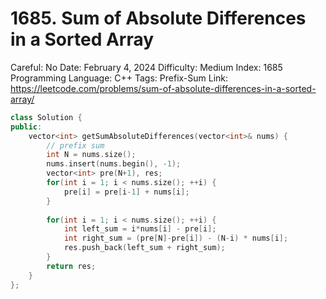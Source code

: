 # 1685. Sum of Absolute Differences in a Sorted Array

Careful: No
Date: February 4, 2024
Difficulty: Medium
Index: 1685
Programming Language: C++
Tags: Prefix-Sum
Link: https://leetcode.com/problems/sum-of-absolute-differences-in-a-sorted-array/

```cpp
class Solution {
public:
    vector<int> getSumAbsoluteDifferences(vector<int>& nums) {
        // prefix sum
        int N = nums.size();
        nums.insert(nums.begin(), -1);
        vector<int> pre(N+1), res;
        for(int i = 1; i < nums.size(); ++i) {
            pre[i] = pre[i-1] + nums[i];
        }
        
        for(int i = 1; i < nums.size(); ++i) {
            int left_sum = i*nums[i] - pre[i];
            int right_sum = (pre[N]-pre[i]) - (N-i) * nums[i];
            res.push_back(left_sum + right_sum);
        }
        return res;
    }
};
```